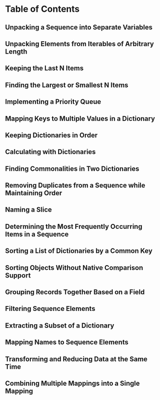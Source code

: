 # Table of Contents

## Unpacking a Sequence into Separate Variables

## Unpacking Elements from Iterables of Arbitrary Length

## Keeping the Last N Items

## Finding the Largest or Smallest N Items

## Implementing a Priority Queue

## Mapping Keys to Multiple Values in a Dictionary

## Keeping Dictionaries in Order

## Calculating with Dictionaries

## Finding Commonalities in Two Dictionaries

## Removing Duplicates from a Sequence while Maintaining Order

## Naming a Slice

## Determining the Most Frequently Occurring Items in a Sequence

## Sorting a List of Dictionaries by a Common Key

## Sorting Objects Without Native Comparison Support

## Grouping Records Together Based on a Field

## Filtering Sequence Elements

## Extracting a Subset of a Dictionary

## Mapping Names to Sequence Elements

## Transforming and Reducing Data at the Same Time

## Combining Multiple Mappings into a Single Mapping
